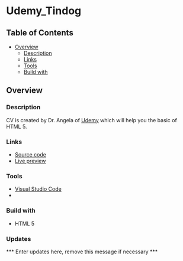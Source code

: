 # Udemy_Tindog

## Table of Contents

- [Overview](#overview)
  - [Description](#description)
  - [Links](#links)
  - [Tools](#tools)
  - [Build with](#buiid-with)

## Overview

### Description
CV is created by Dr. Angela of [Udemy](https://www.udemy.com/share/1013gG3@tLxWON-53JjqHqOdQZiV9ukpS0Ax9A9IEvguvxgiNgAORXdll0AEF1Swq7V4HsBy_A==/) which will help you
the basic of HTML 5.

### Links
- [Source code](https://github.com/Carlozzzzz/cv)
- [Live preview](https://carlozzzzz.github.io/cv/)

### Tools
- [Visual Studio Code](https://code.visualstudio.com/)
-

### Build with
- HTML 5

### Updates
*** Enter updates here, remove this message if necessary ***
